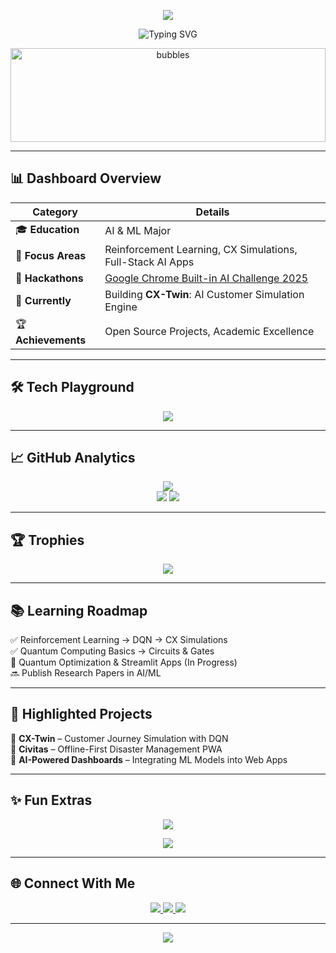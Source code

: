 <!-- Header Wave -->
<p align="center">
  <img src="https://capsule-render.vercel.app/api?type=waving&color=0:ff6ec7,100:6a11cb&height=200&section=header&text=Harshdeep%20Singh&fontSize=55&fontColor=ffffff&animation=fadeIn&fontAlignY=35" />
</p>

<!-- Typing Animation -->
<p align="center">
  <img src="https://readme-typing-svg.herokuapp.com?font=Comic+Neue&size=28&duration=3000&pause=1000&color=FF6EC7&center=true&vCenter=true&width=800&lines=Hey+There!+👋;I'm+Harshdeep+Singh;AI/ML+Engineer+🤖;Full+Stack+Developer+🌐;Hackathon+Builder+🏆;Lifelong+Learner+📚" alt="Typing SVG" />
</p>

<!-- Floating Bubbles GIF -->
<p align="center">
  <img src="https://media.giphy.com/media/3o6ZtaO9BZHcOjmErm/giphy.gif" width="100%" height="150px" alt="bubbles"/>
</p>

---

## 📊 Dashboard Overview  

<div align="center">

| **Category**       | **Details** |
|--------------------|-------------|
| 🎓 **Education**   | AI & ML Major |
| 💼 **Focus Areas** | Reinforcement Learning, CX Simulations, Full-Stack AI Apps |
| 🚀 **Hackathons**  | [Google Chrome Built-in AI Challenge 2025](https://chromeai.devpost.com) |
| 🌱 **Currently**   | Building **CX-Twin**: AI Customer Simulation Engine |
| 🏆 **Achievements**| Open Source Projects, Academic Excellence |

</div>

---

## 🛠️ Tech Playground  

<p align="center">
  <img src="https://skillicons.dev/icons?i=python,tensorflow,pytorch,sklearn,flask,fastapi,react,js,html,css,git,github,mysql,sqlite,aws,vercel" />
</p>

---

## 📈 GitHub Analytics  

<p align="center">
  <img src="https://github-readme-streak-stats.herokuapp.com/?user=harshdeepsingh2005&theme=radical&hide_border=true" /><br/>
  <img src="https://github-readme-stats.vercel.app/api?username=harshdeepsingh2005&show_icons=true&theme=radical&hide_border=true" />
  <img src="https://github-readme-stats.vercel.app/api/top-langs/?username=harshdeepsingh2005&layout=compact&theme=radical&hide_border=true" />
</p>

---

## 🏆 Trophies  

<p align="center">
  <img src="https://github-profile-trophy.vercel.app/?username=harshdeepsingh2005&theme=radical&margin-w=15&margin-h=15&column=6" />
</p>

---

## 📚 Learning Roadmap  

✅ Reinforcement Learning → DQN → CX Simulations  
✅ Quantum Computing Basics → Circuits & Gates  
🚧 Quantum Optimization & Streamlit Apps (In Progress)  
🔜 Publish Research Papers in AI/ML  

---

## 🌟 Highlighted Projects  

🔹 **CX-Twin** – Customer Journey Simulation with DQN  
🔹 **Civitas** – Offline-First Disaster Management PWA  
🔹 **AI-Powered Dashboards** – Integrating ML Models into Web Apps  

---

## ✨ Fun Extras  

<p align="center">
  <img src="https://quotes-github-readme.vercel.app/api?type=horizontal&theme=radical" />
</p>

<p align="center">
  <img src="https://github-readme-activity-graph.vercel.app/graph?username=harshdeepsingh2005&theme=radical&hide_border=true" />
</p>

---

## 🌐 Connect With Me  

<p align="center">
  <a href="https://www.linkedin.com/in/harshdeep-singh-28a4a6283/">
    <img src="https://img.shields.io/badge/LinkedIn-Harshdeep%20Singh-0A66C2?style=for-the-badge&logo=linkedin&logoColor=white" />
  </a>
  <a href="mailto:harshdeepsinghsabharwal@gmail.com">
    <img src="https://img.shields.io/badge/Email-harshdeepsinghsabharwal%40gmail.com-D14836?style=for-the-badge&logo=gmail&logoColor=white" />
  </a>
  <a href="#">
    <img src="https://img.shields.io/badge/Portfolio-Coming%20Soon-ff69b4?style=for-the-badge&logo=web&logoColor=white" />
  </a>
</p>

---

<!-- Footer Wave -->
<p align="center">
  <img src="https://capsule-render.vercel.app/api?type=waving&color=0:6a11cb,100:ff6ec7&height=120&section=footer" />
</p>

